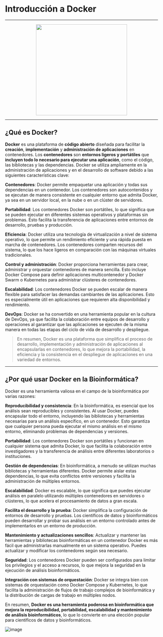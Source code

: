 # Introducción a Docker
---
<div style="text-align:center;">
  <img src="https://github.com/NellyJazminPC/bioinfo4biologist/assets/25624961/7854a8ba-00fa-414e-8c4a-c835ffc2b30e" width="300">
</div>

---

## ¿Qué es Docker?

**Docker** es una plataforma de **código abierto** diseñada para facilitar la **creación**, **implementación** y **administración de aplicaciones** en contenedores. Los **contenedores** son **entornos ligeros y portátiles** que **incluyen todo lo necesario para ejecutar una aplicación**, como el código, las bibliotecas y las dependencias. Docker se utiliza ampliamente en la administración de aplicaciones y en el desarrollo de software debido a las siguientes características clave:

**Contenedores**: Docker permite empaquetar una aplicación y todas sus dependencias en un contenedor. Los contenedores son autocontenidos y se ejecutan de manera consistente en cualquier entorno que admita Docker, ya sea en un servidor local, en la nube o en un clúster de servidores.

**Portabilidad**: Los contenedores Docker son portátiles, lo que significa que se pueden ejecutar en diferentes sistemas operativos y plataformas sin problemas. Esto facilita la transferencia de aplicaciones entre entornos de desarrollo, pruebas y producción.

**Eficiencia**: Docker utiliza una tecnología de virtualización a nivel de sistema operativo, lo que permite un rendimiento eficiente y una rápida puesta en marcha de contenedores. Los contenedores comparten recursos del sistema, lo que los hace ligeros en comparación con las máquinas virtuales tradicionales.

**Control y administración**: Docker proporciona herramientas para crear, administrar y orquestar contenedores de manera sencilla. Esto incluye Docker Compose para definir aplicaciones multicontenedor y Docker Swarm o Kubernetes para administrar clústeres de contenedores.

**Escalabilidad**: Los contenedores Docker se pueden escalar de manera flexible para satisfacer las demandas cambiantes de las aplicaciones. Esto es especialmente útil en aplicaciones que requieren alta disponibilidad y rendimiento.

**DevOps**: Docker se ha convertido en una herramienta popular en la cultura de DevOps, ya que facilita la colaboración entre equipos de desarrollo y operaciones al garantizar que las aplicaciones se ejecuten de la misma manera en todas las etapas del ciclo de vida de desarrollo y despliegue.


> En resumen, Docker es una plataforma que simplifica el proceso de desarrollo, implementación y administración de aplicaciones al encapsularlas en contenedores, lo que mejora la portabilidad, la eficiencia y la consistencia en el despliegue de aplicaciones en una variedad de entornos.

---

## ¿Por qué usar Docker en la Bioinformática?

Docker es una herramienta valiosa en el campo de la bioinformática por varias razones:

**Reproducibilidad y consistencia**: En la bioinformática, es esencial que los análisis sean reproducibles y consistentes. Al usar Docker, puedes encapsular todo el entorno, incluyendo las bibliotecas y herramientas necesarias para un análisis específico, en un contenedor. Esto garantiza que cualquier persona pueda ejecutar el mismo análisis en el mismo entorno, eliminando problemas de dependencias y versiones.

**Portabilidad**: Los contenedores Docker son portátiles y funcionan en cualquier sistema que admita Docker, lo que facilita la colaboración entre investigadores y la transferencia de análisis entre diferentes laboratorios o instituciones.

**Gestión de dependencias**: En bioinformática, a menudo se utilizan muchas bibliotecas y herramientas diferentes. Docker permite aislar estas dependencias, lo que evita conflictos entre versiones y facilita la administración de múltiples entornos.

**Escalabilidad**: Docker es escalable, lo que significa que puedes ejecutar análisis en paralelo utilizando múltiples contenedores en servidores o clústeres, lo que acelera el procesamiento de datos a gran escala.

**Facilita el desarrollo y la prueba**: Docker simplifica la configuración de entornos de desarrollo y pruebas. Los científicos de datos y bioinformáticos pueden desarrollar y probar sus análisis en un entorno controlado antes de implementarlos en un entorno de producción.

**Mantenimiento y actualizaciones sencillos**: Actualizar y mantener las herramientas y bibliotecas bioinformáticas en un contenedor Docker es más fácil que administrarlas manualmente en un sistema operativo. Puedes actualizar y modificar los contenedores según sea necesario.

**Seguridad**: Los contenedores Docker pueden ser configurados para limitar los privilegios y el acceso a recursos, lo que mejora la seguridad en la ejecución de análisis bioinformáticos.

**Integración con sistemas de orquestación**: Docker se integra bien con sistemas de orquestación como Docker Compose y Kubernetes, lo que facilita la administración de flujos de trabajo complejos de bioinformática y la distribución de cargas de trabajo en múltiples nodos.

En resumen, **Docker es una herramienta poderosa en bioinformática que mejora la reproducibilidad, portabilidad, escalabilidad y mantenimiento de análisis bioinformáticos**, lo que lo convierte en una elección popular para científicos de datos y bioinformáticos.

![image](https://github.com/NellyJazminPC/bioinfo4biologist/assets/25624961/89da6452-b1f7-4b94-92ac-607e59f8fac4)

